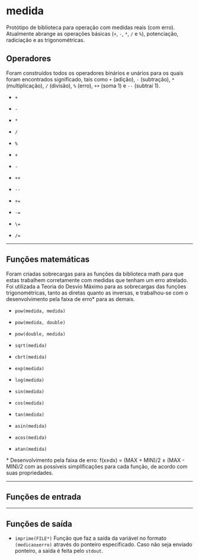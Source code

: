 # medida
 Protótipo de biblioteca para operação com medidas reais (com erro).
 Atualmente abrange as operações básicas (`+`, `-`, `*`, `/` e `%`),
 potenciação, radiciação e as trigonométricas.  

## Operadores

  Foram construídos todos os operadores binários e unários para os
  quais foram encontrados significado, tais como `+` (adição),
  `-` (subtração), `*` (multiplicação), `/` (divisão), `%` (erro), `++`
  (soma 1) e `--` (subtrai 1).  

 - `+`

 - `-`

 - `*`

 - `/`

 - `%`

 - `+`

 - `-`

 - `++`

 - `--`

 - `+=`

 - `-=`

 - `\=`

 - `/=`

---

## Funções matemáticas

  Foram criadas sobrecargas para as funções da
  biblioteca math para que estas trabalhem
  corretamente com medidas que tenham um erro
  atrelado. Foi utilizada a Teoria do Desvio
  Máximo para as sobrecargas das funções
  trigonométricas, tanto as diretas quanto as
  inversas, e trabalhou-se com o desenvolvimento
  pela faixa de erro\* para as demais.  

 - `pow(medida, medida)`

 - `pow(medida, double)`

 - `pow(double, medida)`

 - `sqrt(medida)`

 - `cbrt(medida)`

 - `exp(medida)`

 - `log(medida)`

 - `sin(medida)`

 - `cos(medida)`

 - `tan(medida)`

 - `asin(medida)`

 - `acos(medida)`

 - `atan(medida)`

 \* Desenvolvimento pela faixa de erro: f(x±dx) = (MAX + MIN)/2 ± (MAX - MIN)/2
 com as possíveis simplificações para cada função, de acordo com suas
 propriedades.  

---

## Funções de entrada

---

## Funções de saída

 - `imprime(FILE*)`
  Função que faz a saída da variável no formato `(medicao±erro)` através
  do ponteiro especificado. Caso não seja enviado ponteiro, a saída é
  feita pelo `stdout`.  
